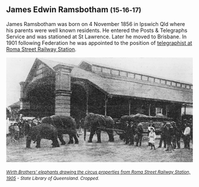 ## James Edwin Ramsbotham <small>(15‑16‑17)</small>

James Ramsbotham was born on 4 November 1856 in Ipswich Qld where his parents were well known residents. He entered the Posts & Telegraphs Service and was stationed at St Lawrence. Later he moved to Brisbane. In 1901 following Federation he was appointed to the position of [telegraphist at Roma Street Railway Station](https://trove.nla.gov.au/newspaper/article/201060931).

![Wirth Brothers' elephants drawing the circus properties from Roma Street Railway Station, 1905](../assets/roma-street-railway-station-1905.jpg)

*<small>[Wirth Brothers' elephants drawing the circus properties from Roma Street Railway Station, 1905](http://onesearch.slq.qld.gov.au/permalink/f/1upgmng/slq_digitool88516) - State Library of Queensland. Cropped.</small>*
